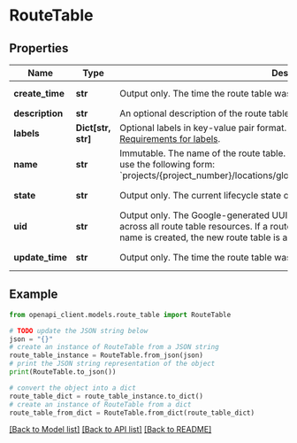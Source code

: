 # RouteTable


## Properties

Name | Type | Description | Notes
------------ | ------------- | ------------- | -------------
**create_time** | **str** | Output only. The time the route table was created. | [optional] [readonly] 
**description** | **str** | An optional description of the route table. | [optional] 
**labels** | **Dict[str, str]** | Optional labels in key-value pair format. For more information about labels, see [Requirements for labels](https://cloud.google.com/resource-manager/docs/creating-managing-labels#requirements). | [optional] 
**name** | **str** | Immutable. The name of the route table. Route table names must be unique. They use the following form: &#x60;projects/{project_number}/locations/global/hubs/{hub}/routeTables/{route_table_id}&#x60; | [optional] 
**state** | **str** | Output only. The current lifecycle state of this route table. | [optional] [readonly] 
**uid** | **str** | Output only. The Google-generated UUID for the route table. This value is unique across all route table resources. If a route table is deleted and another with the same name is created, the new route table is assigned a different &#x60;uid&#x60;. | [optional] [readonly] 
**update_time** | **str** | Output only. The time the route table was last updated. | [optional] [readonly] 

## Example

```python
from openapi_client.models.route_table import RouteTable

# TODO update the JSON string below
json = "{}"
# create an instance of RouteTable from a JSON string
route_table_instance = RouteTable.from_json(json)
# print the JSON string representation of the object
print(RouteTable.to_json())

# convert the object into a dict
route_table_dict = route_table_instance.to_dict()
# create an instance of RouteTable from a dict
route_table_from_dict = RouteTable.from_dict(route_table_dict)
```
[[Back to Model list]](../README.md#documentation-for-models) [[Back to API list]](../README.md#documentation-for-api-endpoints) [[Back to README]](../README.md)


